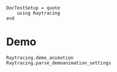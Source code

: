 ```@meta
DocTestSetup = quote
    using Raytracing
end
```

# Demo

```@docs
Raytracing.demo_animation
Raytracing.parse_demoanimation_settings
```